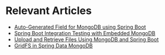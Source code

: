 # Relevant Articles

- [Auto-Generated Field for MongoDB using Spring Boot](https://www.baeldung.com/spring-boot-mongodb-auto-generated-field)
- [Spring Boot Integration Testing with Embedded MongoDB](http://www.baeldung.com/spring-boot-embedded-mongodb)
- [Upload and Retrieve Files Using MongoDB and Spring Boot](https://www.baeldung.com/spring-boot-mongodb-upload-file)
- [GridFS in Spring Data MongoDB](http://www.baeldung.com/spring-data-mongodb-gridfs)
